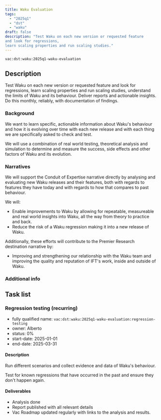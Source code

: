 ```yaml
---
title: Waku Evaluation
tags:
  - "2025q1"
  - "dst"
  - "waku"
draft: false
description: "Test Waku on each new version or requested feature
and look for regressions,
learn scaling properties and run scaling studies."
---
```


`vac:dst:waku:2025q1-waku-evaluation`

## Description
Test Waku on each new version or requested feature
and look for regressions,
learn scaling properties and run scaling studies,
understand the limits of Waku and its behaviour.
Deliver reports and actionable insights.
Do this monthly, reliably, with documentation of findings.

### Background

We want to learn specific, actionable information
about Waku's behaviour
and how it is evolving over time
with each new release
and with each thing we are specifically asked to check and test.

We will use a combination of real world testing,
theoretical analysis and simulation
to determine and measure the success,
side effects and other factors of Waku and its evolution.

### Narratives
We will support the Conduit of Expertise narrative directly
by analysing and evaluating new Waku releases and their features,
both with regards to features they have today
and with regards to how that compares to past behaviour.

We will:

* Enable improvements to Waku
  by allowing for repeatable, measureable
  and real world insights into Waku,
  all the way from theory to practice and back.
* Reduce the risk of a Waku regression
  making it into a new release of Waku.

Additionally, these efforts will contribute
to the Premier Research destination narrative by:

* Improving and strengthening our relationship with the Waku team
  and improving the quality and reputation of IFT's work, inside
  and outside of Waku.

### Additional info

## Task list

### Regression testing (recurring)

* fully qualified name: `vac:dst:waku:2025q1-waku-evaluation:regression-testing`
* owner: Alberto
* status: 0%
* start-date: 2025-01-01
* end-date: 2025-03-31

#### Description
Run different scenarios
and collect evidence and data
of Waku's behaviour.

Test for known regressions
that have occurred in the past
and ensure they don't happen again.

#### Deliverables
* Analysis done
* Report published with all relevant details
* Vac Roadmap updated regularly
  with links to the analysis and results.